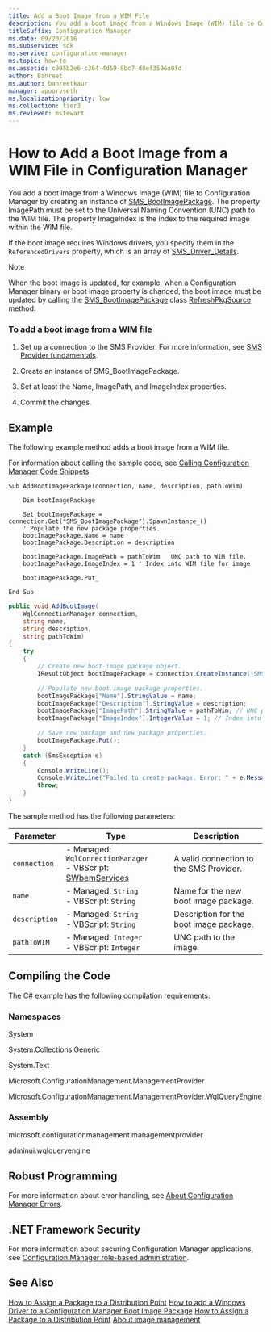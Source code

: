 ```yaml
---
title: Add a Boot Image from a WIM File
description: You add a boot image from a Windows Image (WIM) file to Configuration Manager by creating an instance of SMS_BootImagePackage.
titleSuffix: Configuration Manager
ms.date: 09/20/2016
ms.subservice: sdk
ms.service: configuration-manager
ms.topic: how-to
ms.assetid: c995b2e6-c364-4d59-8bc7-d8ef3596a0fd
author: Banreet
ms.author: banreetkaur
manager: apoorvseth
ms.localizationpriority: low
ms.collection: tier3
ms.reviewer: mstewart
---
```

# How to Add a Boot Image from a WIM File in Configuration Manager
You add a boot image from a Windows Image (WIM) file to Configuration Manager by creating an instance of [SMS_BootImagePackage](../../develop/reference/osd/sms_bootimagepackage-server-wmi-class.md). The property ImagePath must be set to the Universal Naming Convention (UNC) path to the WIM file. The property ImageIndex is the index to the required image within the WIM file.

 If the boot image requires Windows drivers, you specify them in the `ReferencedDrivers` property, which is an array of [SMS_Driver_Details](../../develop/reference/osd/sms_driver_details-server-wmi-class.md).

> [!NOTE]
>  When the boot image is updated, for example, when a Configuration Manager binary or boot image property is changed, the boot image must be updated by calling the [SMS_BootImagePackage](../../develop/reference/osd/sms_bootimagepackage-server-wmi-class.md) class [RefreshPkgSource](../../develop/reference/osd/refreshpkgsource-method-in-class-sms_bootimagepackage.md) method.

### To add a boot image from a WIM file

1.  Set up a connection to the SMS Provider. For more information, see [SMS Provider fundamentals](../core/understand/sms-provider-fundamentals.md).

2.  Create an instance of SMS_BootImagePackage.

3.  Set at least the Name, ImagePath, and ImageIndex properties.

4.  Commit the changes.

## Example
 The following example method adds a boot image from a WIM file.

 For information about calling the sample code, see [Calling Configuration Manager Code Snippets](../../develop/core/understand/calling-code-snippets.md).

```vbs
Sub AddBootImagePackage(connection, name, description, pathToWim)

    Dim bootImagePackage

    Set bootImagePackage = connection.Get("SMS_BootImagePackage").SpawnInstance_()
    ' Populate the new package properties.
    bootImagePackage.Name = name
    bootImagePackage.Description = description

    bootImagePackage.ImagePath = pathToWim  'UNC path to WIM file.
    bootImagePackage.ImageIndex = 1 ' Index into WIM file for image

    bootImagePackage.Put_

End Sub
```

```c#
public void AddBootImage(
    WqlConnectionManager connection,
    string name,
    string description,
    string pathToWim)
{
    try
    {
        // Create new boot image package object.
        IResultObject bootImagePackage = connection.CreateInstance("SMS_BootImagePackage");

        // Populate new boot image package properties.
        bootImagePackage["Name"].StringValue = name;
        bootImagePackage["Description"].StringValue = description;
        bootImagePackage["ImagePath"].StringValue = pathToWim; // UNC path required.
        bootImagePackage["ImageIndex"].IntegerValue = 1; // Index into WIM file for image.

        // Save new package and new package properties.
        bootImagePackage.Put();
    }
    catch (SmsException e)
    {
        Console.WriteLine();
        Console.WriteLine("Failed to create package. Error: " + e.Message);
        throw;
    }
}
```

 The sample method has the following parameters:

| Parameter | Type | Description |
| --------- | ---- | ----------- |
|`connection`|-   Managed: `WqlConnectionManager`<br />-   VBScript: [SWbemServices](/windows/win32/wmisdk/swbemservices)|A valid connection to the SMS Provider.|
|`name`|-   Managed: `String`<br />-   VBScript: `String`|Name for the new boot image package.|
|`description`|-   Managed: `String`<br />-   VBScript: `String`|Description for the boot image package.|
|`pathToWIM`|-   Managed: `Integer`<br />-   VBScript: `Integer`|UNC path to the image.|

## Compiling the Code
 The C# example has the following compilation requirements:

### Namespaces
 System

 System.Collections.Generic

 System.Text

 Microsoft.ConfigurationManagement.ManagementProvider

 Microsoft.ConfigurationManagement.ManagementProvider.WqlQueryEngine

### Assembly
 microsoft.configurationmanagement.managementprovider

 adminui.wqlqueryengine

## Robust Programming
 For more information about error handling, see [About Configuration Manager Errors](../../develop/core/understand/about-configuration-manager-errors.md).

## .NET Framework Security
 For more information about securing Configuration Manager applications, see [Configuration Manager role-based administration](../../develop/core/servers/configure/role-based-administration.md).

## See Also
 [How to Assign a Package to a Distribution Point](../../develop/core/servers/configure/how-to-assign-a-package-to-a-distribution-point.md)
 [How to add a Windows Driver to a Configuration Manager Boot Image Package](../../develop/osd/how-to-add-a-windows-driver-to-a-configuration-manager-boot-image-package.md)
 [How to Assign a Package to a Distribution Point](../../develop/core/servers/configure/how-to-assign-a-package-to-a-distribution-point.md)
 [About image management](about-operating-system-deployment-image-management.md)
